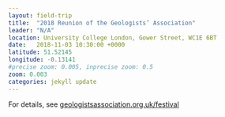 ```yaml
---
layout: field-trip
title:  "2018 Reunion of the Geologists’ Association"
leader: "N/A"
location: University College London, Gower Street, WC1E 6BT
date:   2018-11-03 10:30:00 +0000
latitude: 51.52145
longitude: -0.13141
#precise zoom: 0.005, inprecise zoom: 0.5
zoom: 0.003
categories: jekyll update
---
```

For details, see <a href="https://geologistsassociation.org.uk/festival/">geologistsassociation.org.uk/festival</a>
